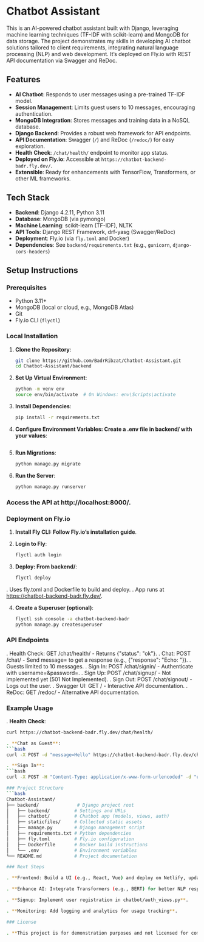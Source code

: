 # Chatbot Assistant

This is an AI-powered chatbot assistant built with Django, leveraging machine learning techniques (TF-IDF with scikit-learn) and MongoDB for data storage. The project demonstrates my skills in developing AI chatbot solutions tailored to client requirements, integrating natural language processing (NLP) and web development. It’s deployed on Fly.io with REST API documentation via Swagger and ReDoc.

## Features
- **AI Chatbot**: Responds to user messages using a pre-trained TF-IDF model.
- **Session Management**: Limits guest users to 10 messages, encouraging authentication.
- **MongoDB Integration**: Stores messages and training data in a NoSQL database.
- **Django Backend**: Provides a robust web framework for API endpoints.
- **API Documentation**: Swagger (`/`) and ReDoc (`/redoc/`) for easy exploration.
- **Health Check**: `/chat/health/` endpoint to monitor app status.
- **Deployed on Fly.io**: Accessible at `https://chatbot-backend-badr.fly.dev/`.
- **Extensible**: Ready for enhancements with TensorFlow, Transformers, or other ML frameworks.

## Tech Stack
- **Backend**: Django 4.2.11, Python 3.11
- **Database**: MongoDB (via pymongo)
- **Machine Learning**: scikit-learn (TF-IDF), NLTK
- **API Tools**: Django REST Framework, drf-yasg (Swagger/ReDoc)
- **Deployment**: Fly.io (via `fly.toml` and Docker)
- **Dependencies**: See `backend/requirements.txt` (e.g., `gunicorn`, `django-cors-headers`)

## Setup Instructions

### Prerequisites
- Python 3.11+
- MongoDB (local or cloud, e.g., MongoDB Atlas)
- Git
- Fly.io CLI (`flyctl`)

### Local Installation
1. **Clone the Repository**:
   ```bash
   git clone https://github.com/BadrRibzat/Chatbot-Assistant.git
   cd Chatbot-Assistant/backend

2. **Set Up Virtual Environment**:
   ```bash
   python -m venv env
   source env/bin/activate  # On Windows: env\Scripts\activate

3. **Install Dependencies**:
   ```bash
   pip install -r requirements.txt

4. **Configure Environment Variables: Create a .env file in backend/ with your values**:
   ```bash

5. **Run Migrations**:
   ```bash
   python manage.py migrate

6. **Run the Server**:
   ```bash
   python manage.py runserver

### Access the API at http://localhost:8000/.

### Deployment on Fly.io

1. **Install Fly CLI: Follow Fly.io’s installation guide**.

2. **Login to Fly**:
   ```bash
   flyctl auth login

3. **Deploy: From backend/**:
   ```bash
   flyctl deploy

. Uses fly.toml and Dockerfile to build and deploy.
. App runs at https://chatbot-backend-badr.fly.dev/.

4. **Create a Superuser (optional)**:
   ```bash
   flyctl ssh console -a chatbot-backend-badr
   python manage.py createsuperuser

### API Endpoints

. Health Check: GET /chat/health/ - Returns {"status": "ok"}.
. Chat: POST /chat/ - Send message=<text> to get a response (e.g., {"response": "Echo: <text>"}).
. Guests limited to 10 messages.
. Sign In: POST /chat/signin/ - Authenticate with username=<user>&password=<pass>.
. Sign Up: POST /chat/signup/ - Not implemented yet (501 Not Implemented).
. Sign Out: POST /chat/signout/ - Logs out the user.
. Swagger UI: GET / - Interactive API documentation.
. ReDoc: GET /redoc/ - Alternative API documentation.

### Example Usage
. **Health Check**:
   ```bash
   curl https://chatbot-backend-badr.fly.dev/chat/health/

. **Chat as Guest**:
   ```bash
   curl -X POST -d "message=Hello" https://chatbot-backend-badr.fly.dev/chat/

. **Sign In**:
   ```bash
   curl -X POST -H "Content-Type: application/x-www-form-urlencoded" -d "username=Badr&password=14121990" https://chatbot-backend-badr.fly.dev/chat/signin/

### Project Structure
   ```bash
   Chatbot-Assistant/
   ├── backend/              # Django project root
   │   ├── backend/         # Settings and URLs
   │   ├── chatbot/         # Chatbot app (models, views, auth)
   │   ├── staticfiles/     # Collected static assets
   │   ├── manage.py        # Django management script
   │   ├── requirements.txt # Python dependencies
   │   ├── fly.toml         # Fly.io configuration
   │   ├── Dockerfile       # Docker build instructions
   │   └── .env             # Environment variables
   └── README.md            # Project documentation

### Next Steps

. **Frontend: Build a UI (e.g., React, Vue) and deploy on Netlify, updating CORS_ALLOWED_ORIGINS**.

. **Enhance AI: Integrate Transformers (e.g., BERT) for better NLP responses**.

. **Signup: Implement user registration in chatbot/auth_views.py**.

. **Monitoring: Add logging and analytics for usage tracking**.

### License

. **This project is for demonstration purposes and not licensed for commercial use**.

